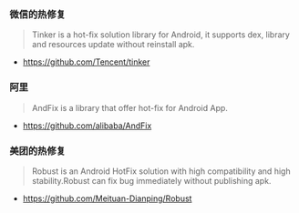 ### 微信的热修复
> Tinker is a hot-fix solution library for Android, it supports dex, library and resources update without reinstall apk.
* https://github.com/Tencent/tinker

### 阿里
> AndFix is a library that offer hot-fix for Android App.
* https://github.com/alibaba/AndFix

### 美团的热修复
> Robust is an Android HotFix solution with high compatibility and high stability.Robust can fix bug immediately without publishing apk.
* https://github.com/Meituan-Dianping/Robust
